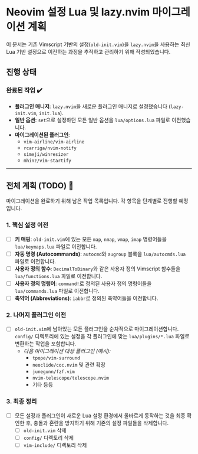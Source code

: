 # Neovim 설정 Lua 및 lazy.nvim 마이그레이션 계획

이 문서는 기존 Vimscript 기반의 설정(`old-init.vim`)을 `lazy.nvim`을 사용하는 최신 Lua 기반 설정으로 이전하는 과정을 추적하고 관리하기 위해 작성되었습니다.

## 진행 상태

### 완료된 작업 ✔️

- **플러그인 매니저**: `lazy.nvim`을 새로운 플러그인 매니저로 설정했습니다 (`lazy-init.vim`, `init.lua`).
- **일반 옵션**: `set`으로 설정하던 모든 일반 옵션을 `lua/options.lua` 파일로 이전했습니다.
- **마이그레이션된 플러그인**:
  - `vim-airline/vim-airline`
  - `rcarriga/nvim-notify`
  - `simeji/winresizer`
  - `mhinz/vim-startify`

---

## 전체 계획 (TODO) 📝

마이그레이션을 완료하기 위해 남은 작업 목록입니다. 각 항목을 단계별로 진행할 예정입니다.

### 1. 핵심 설정 이전

- [ ] **키 매핑**: `old-init.vim`에 있는 모든 `map`, `nmap`, `vmap`, `imap` 명령어들을 `lua/keymaps.lua` 파일로 이전합니다.
- [ ] **자동 명령 (Autocommands)**: `autocmd`와 `augroup` 블록을 `lua/autocmds.lua` 파일로 이전합니다.
- [ ] **사용자 정의 함수**: `DecimalToBinary`와 같은 사용자 정의 Vimscript 함수들을 `lua/functions.lua` 파일로 이전합니다.
- [ ] **사용자 정의 명령어**: `command!`로 정의된 사용자 정의 명령어들을 `lua/commands.lua` 파일로 이전합니다.
- [ ] **축약어 (Abbreviations)**: `iabbr`로 정의된 축약어들을 이전합니다.

### 2. 나머지 플러그인 이전

- [ ] `old-init.vim`에 남아있는 모든 플러그인을 순차적으로 마이그레이션합니다. `config/` 디렉토리에 있는 설정을 각 플러그인에 맞는 `lua/plugins/*.lua` 파일로 변환하는 작업을 포함합니다.
  - *다음 마이그레이션 대상 플러그인 (예시):*
    - `tpope/vim-surround`
    - `neoclide/coc.nvim` 및 관련 확장
    - `junegunn/fzf.vim`
    - `nvim-telescope/telescope.nvim`
    - 기타 등등

### 3. 최종 정리

- [ ] 모든 설정과 플러그인이 새로운 Lua 설정 환경에서 올바르게 동작하는 것을 최종 확인한 후, 충돌과 혼란을 방지하기 위해 기존의 설정 파일들을 삭제합니다.
  - [ ] `old-init.vim` 삭제
  - [ ] `config/` 디렉토리 삭제
  - [ ] `vim-include/` 디렉토리 삭제
